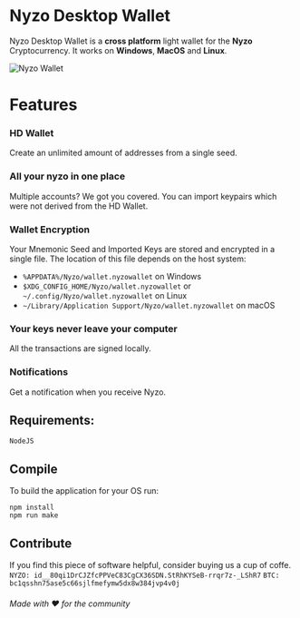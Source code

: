 #  Nyzo Desktop Wallet

Nyzo Desktop Wallet is a  **cross platform** light wallet for the **Nyzo** Cryptocurrency. It works on **Windows**, **MacOS** and **Linux**.


![Nyzo Wallet](https://i.ibb.co/4JKQPJ9/Screen-Shot-2020-05-27-at-21-33-43.png)

# Features


### HD Wallet
Create an unlimited amount of addresses from a single seed.

### All your nyzo in one place

Multiple accounts? We got you covered. You can import keypairs which were not derived from the HD Wallet.

### Wallet Encryption
Your Mnemonic Seed and Imported Keys are stored and encrypted in a single file. The location of this file depends on the host system:

-   `%APPDATA%/Nyzo/wallet.nyzowallet`  on Windows
-   `$XDG_CONFIG_HOME/Nyzo/wallet.nyzowallet`  or  `~/.config/Nyzo/wallet.nyzowallet`  on Linux
-   `~/Library/Application Support/Nyzo/wallet.nyzowallet`  on macOS

### Your keys never leave your computer

All the transactions are signed locally.

### Notifications

Get a notification when you receive Nyzo.


## Requirements: 

```
NodeJS
```
## Compile
To build the application for your OS run:
```
npm install
npm run make
```
## Contribute
If you find this piece of software helpful, consider buying us a cup of coffe.
  `NYZO: id__80qi1DrCJZfcPPVeC83CgCX36SDN.StRhKYSeB-rrqr7z-_LShR7` 
  `BTC: bc1qsshn75ase5c66sjlfmefymw5dx8w384jvp4v0j` 
###### Made with ♥ for the community
